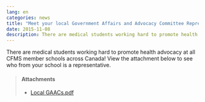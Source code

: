 ```yaml
---
lang: en
categories: news
title: "Meet your local Government Affairs and Advocacy Committee Representatives"
date: 2015-11-08
description: There are medical students working hard to promote health advocacy at all CFMS member schools across Canada! See who from your school is a representative.
---
```


There are medical students working hard to promote health advocacy at all CFMS member schools across Canada! View the attachment below to see who from your school is a representative.

> #### **Attachments**
> - [Local GAACs.pdf](/files/updates/Local%20GAACs.pdf)
